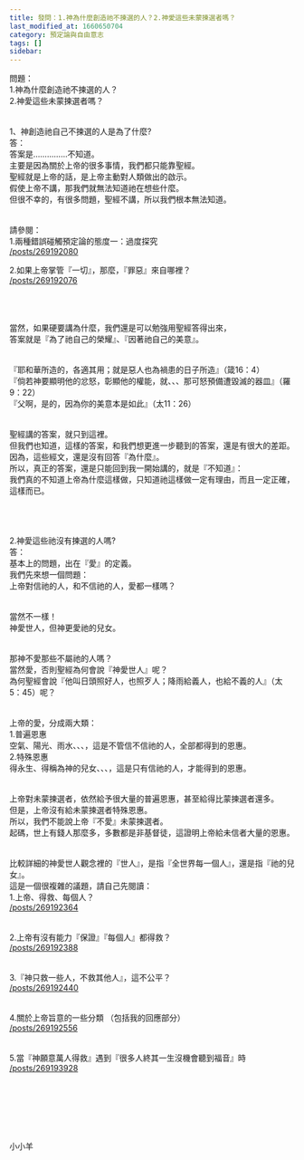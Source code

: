 ```yaml
---
title: 發問：1.神為什麼創造祂不揀選的人？2.神愛這些未蒙揀選者嗎？
last_modified_at: 1660650704
category: 預定論與自由意志
tags: []
sidebar: 
---
```


<p>問題：<br/>
1.神為什麼創造祂不揀選的人？<br/>
2.神愛這些未蒙揀選者嗎？<!--more--><br/>
<br/>
<br/>
1、神創造祂自己不揀選的人是為了什麼?<br/>
答：<br/>
答案是……………不知道。<br/>
主要是因為關於上帝的很多事情，我們都只能靠聖經。<br/>
聖經就是上帝的話，是上帝主動對人類做出的啟示。<br/>
假使上帝不講，那我們就無法知道祂在想些什麼。<br/>
但很不幸的，有很多問題，聖經不講，所以我們根本無法知道。<br/>
<br/>
<br/>
請參閱：<br/>
1.兩種錯誤碰觸預定論的態度一：過度探究<br/>
<a href="/posts/269192080" target="_blank">/posts/269192080</a></p>
<p>2.如果上帝掌管『一切』，那麼，『罪惡』來自哪裡？<br/>
<a href="/posts/269192076" target="_blank">/posts/269192076</a></p>
<p><br/>
<br/>
<br/>
當然，如果硬要講為什麼，我們還是可以勉強用聖經答得出來，<br/>
答案就是『為了祂自己的榮耀』、『因著祂自己的美意』。<br/>
<br/>
<br/>
『耶和華所造的，各適其用；就是惡人也為禍患的日子所造』（箴16：4）<br/>
『倘若神要顯明他的忿怒，彰顯他的權能，就、、、那可怒預備遭毀滅的器皿』（羅9：22）<br/>
『父啊，是的，因為你的美意本是如此』（太11：26）<br/>
<br/>
<br/>
聖經講的答案，就只到這裡。<br/>
但我們也知道，這樣的答案，和我們想更進一步聽到的答案，還是有很大的差距。<br/>
因為，這些經文，還是沒有回答『為什麼』。<br/>
所以，真正的答案，還是只能回到我一開始講的，就是『不知道』：<br/>
我們真的不知道上帝為什麼這樣做，只知道祂這樣做一定有理由，而且一定正確，這樣而已。<br/>
<br/>
<br/>
<br/>
<br/>
2.神愛這些祂沒有揀選的人嗎?<br/>
答：<br/>
基本上的問題，出在『愛』的定義。<br/>
我們先來想一個問題：<br/>
上帝對信祂的人，和不信祂的人，愛都一樣嗎？<br/>
<br/>
<br/>
當然不一樣！<br/>
神愛世人，但神更愛祂的兒女。<br/>
<br/>
<br/>
那神不愛那些不屬祂的人嗎？<br/>
當然愛，否則聖經為何會說『神愛世人』呢？<br/>
為何聖經會說『他叫日頭照好人，也照歹人；降雨給義人，也給不義的人』（太5：45）呢？<br/>
<br/>
<br/>
上帝的愛，分成兩大類：<br/>
1.普遍恩惠<br/>
空氣、陽光、雨水、、、，這是不管信不信祂的人，全部都得到的恩惠。<br/>
2.特殊恩惠<br/>
得永生、得稱為神的兒女、、、，這是只有信祂的人，才能得到的恩惠。<br/>
<br/>
<br/>
上帝對未蒙揀選者，依然給予很大量的普遍恩惠，甚至給得比蒙揀選者還多。<br/>
但是，上帝沒有給未蒙揀選者特殊恩惠。<br/>
所以，我們不能說上帝『不愛』未蒙揀選者。<br/>
起碼，世上有錢人那麼多，多數都是非基督徒，這證明上帝給未信者大量的恩惠。<br/>
<br/>
<br/>
比較詳細的神愛世人觀念裡的『世人』，是指『全世界每一個人』，還是指『祂的兒女』。<br/>
這是一個很複雜的議題，請自己先閱讀：<br/>
1.上帝、得救、每個人？<br/>
<a href="/posts/269192364" target="_blank">/posts/269192364</a><br/>
<br/>
<br/>
2.上帝有沒有能力『保證』『每個人』都得救？<br/>
<a href="/posts/269192388" target="_blank">/posts/269192388</a><br/>
<br/>
<br/>
3.『神只救一些人，不救其他人』，這不公平？<br/>
<a href="/posts/269192440" target="_blank">/posts/269192440</a><br/>
<br/>
<br/>
4.關於上帝旨意的一些分類 （包括我的回應部分）<br/>
<a href="/posts/269192556" target="_blank">/posts/269192556</a><br/>
<br/>
<br/>
5.當『神願意萬人得救』遇到『很多人終其一生沒機會聽到福音』時<br/>
<a href="/posts/269193928" target="_blank">/posts/269193928</a><br/>
<br/>
<br/>
<br/>
<br/>
<br/>
<br/>
<br/>
小小羊</p>

